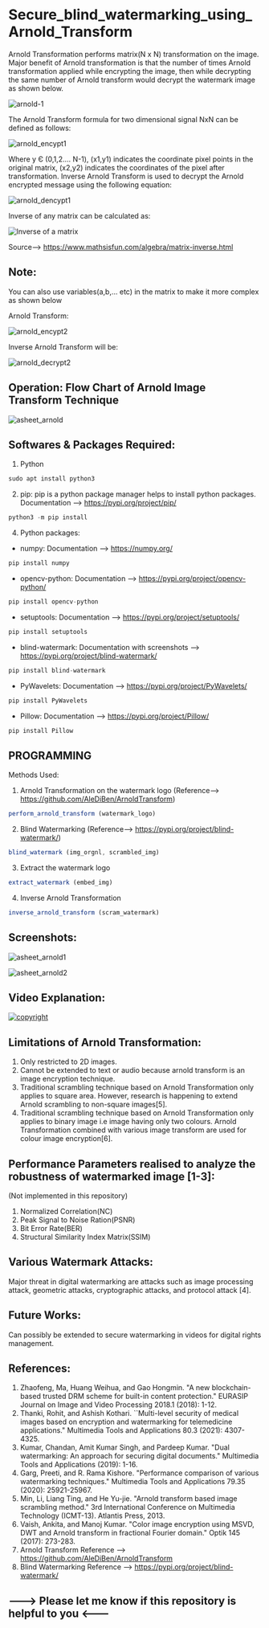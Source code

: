 # Secure_blind_watermarking_using_Arnold_Transform
Arnold Transformation performs matrix(N x N) transformation on the image. Major benefit of Arnold transformation is that the number of times Arnold transformation applied while encrypting the image, then while decrypting the same number of Arnold transform would decrypt the watermark image as shown below.

![arnold-1](https://user-images.githubusercontent.com/25420334/124324974-7ee3ad80-dba1-11eb-925b-71bf2b79357e.jpg)

The Arnold Transform formula for two dimensional signal NxN can be defined as follows:

![arnold_encypt1](https://user-images.githubusercontent.com/25420334/124325380-1a751e00-dba2-11eb-8a36-a769bb328c41.jpg)

Where y Є (0,1,2…. N-1), (x1,y1) indicates the coordinate pixel points in the original matrix, (x2,y2) indicates the coordinates of the pixel after transformation. Inverse Arnold Transform is used to decrypt the Arnold encrypted message using the following equation:

![arnold_dencypt1](https://user-images.githubusercontent.com/25420334/124325447-3ed0fa80-dba2-11eb-8100-b91e1cc08936.jpg)

Inverse of any matrix can be calculated as:

![Inverse of a matrix](https://user-images.githubusercontent.com/25420334/124325610-95d6cf80-dba2-11eb-9cd3-7fd9889f8387.png)

Source--> https://www.mathsisfun.com/algebra/matrix-inverse.html

## Note: 
You can also use variables(a,b,... etc) in the matrix to make it more complex as shown below

Arnold Transform:

![arnold_encypt2](https://user-images.githubusercontent.com/25420334/124325958-3cbb6b80-dba3-11eb-99c7-bae1570102b8.jpg)

Inverse Arnold Transform will be:

![arnold_decrypt2](https://user-images.githubusercontent.com/25420334/124326020-5d83c100-dba3-11eb-9ba9-6640b884a9ff.jpg)

## Operation: Flow Chart of Arnold Image Transform Technique

![asheet_arnold](https://user-images.githubusercontent.com/25420334/124326389-e4389e00-dba3-11eb-96aa-492309155846.png)

## Softwares & Packages Required:

1. Python
```javascript
sudo apt install python3
```
2. pip: pip is a python package manager helps to install python packages. Documentation --> https://pypi.org/project/pip/
```javascript
python3 -m pip install
```
4. Python packages:
- numpy: Documentation --> https://numpy.org/
```javascript
pip install numpy
```
- opencv-python: Documentation --> https://pypi.org/project/opencv-python/
```javascript
pip install opencv-python
```
- setuptools: Documentation --> https://pypi.org/project/setuptools/
```javascript
pip install setuptools
```
- blind-watermark: Documentation with screenshots --> https://pypi.org/project/blind-watermark/
```javascript
pip install blind-watermark
```
- PyWavelets: Documentation --> https://pypi.org/project/PyWavelets/
```javascript
pip install PyWavelets
```
- Pillow: Documentation --> https://pypi.org/project/Pillow/
```javascript
pip install Pillow
```

## PROGRAMMING

Methods Used:
1. Arnold Transformation on the watermark logo (Reference--> https://github.com/AleDiBen/ArnoldTransform)
```javascript
perform_arnold_transform (watermark_logo)
```
2. Blind Watermarking (Reference--> https://pypi.org/project/blind-watermark/)
```javascript
blind_watermark (img_orgnl, scrambled_img)
```
3. Extract the watermark logo
```javascript
extract_watermark (embed_img)
```
4. Inverse Arnold Transformation
```javascript
inverse_arnold_transform (scram_watermark)
```
## Screenshots:

![asheet_arnold1](https://user-images.githubusercontent.com/25420334/124364394-ddbb2c80-dc5e-11eb-9ba5-310d9e044eb9.jpg)

![asheet_arnold2](https://user-images.githubusercontent.com/25420334/124364401-ef9ccf80-dc5e-11eb-8384-b6b70c851391.jpg)

## Video Explanation:

[![copyright](https://user-images.githubusercontent.com/25420334/139588979-a37a16b9-3aa4-4096-9d24-46ee78b0ceb5.png)](https://youtu.be/p7pHT9tVIn0) </br>

## Limitations of Arnold Transformation:
1.	Only restricted to 2D images.
2.	Cannot be extended to text or audio because arnold transform is an image encryption technique.
3.	Traditional scrambling technique based on Arnold Transformation only applies to square area. However, research is happening to extend Arnold scrambling to non-square images[5].
4.	Traditional scrambling technique based on Arnold Transformation only applies to binary image i.e image having only two colours. Arnold Transformation combined with various  image transform are used for colour image encryption[6].

## Performance Parameters realised to analyze the robustness of watermarked image [1-3]:
(Not implemented in this repository)
1. Normalized Correlation(NC)
2. Peak Signal to Noise Ration(PSNR)
3. Bit Error Rate(BER)
4. Structural Similarity Index Matrix(SSIM)

## Various Watermark Attacks:
Major threat in digital watermarking are attacks such as image processing attack, geometric attacks, cryptographic attacks, and protocol attack [4].

## Future Works:
Can possibly be extended to secure watermarking in videos for digital rights management.

## References:
1.	Zhaofeng, Ma, Huang Weihua, and Gao Hongmin. "A new blockchain-based trusted DRM scheme for built-in content protection." EURASIP Journal on Image and Video Processing 2018.1 (2018): 1-12.
2.	Thanki, Rohit, and Ashish Kothari. ``Multi-level security of medical images based on encryption and watermarking for telemedicine applications." Multimedia Tools and Applications 80.3 (2021): 4307-4325.
3.	Kumar, Chandan, Amit Kumar Singh, and Pardeep Kumar. "Dual watermarking: An approach for securing digital documents." Multimedia Tools and Applications (2019): 1-16.
4.	Garg, Preeti, and R. Rama Kishore. "Performance comparison of various watermarking techniques." Multimedia Tools and Applications 79.35 (2020): 25921-25967.
5.	Min, Li, Liang Ting, and He Yu-jie. "Arnold transform based image scrambling method." 3rd International Conference on Multimedia Technology (ICMT-13). Atlantis Press, 2013.
6.	Vaish, Ankita, and Manoj Kumar. "Color image encryption using MSVD, DWT and Arnold transform in fractional Fourier domain." Optik 145 (2017): 273-283.
7.	Arnold Transform Reference --> https://github.com/AleDiBen/ArnoldTransform
8.	Blind Watermarking Reference --> https://pypi.org/project/blind-watermark/

## ---> Please let me know if this repository is helpful to you <---
